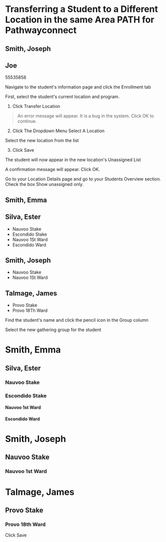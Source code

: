 # Transferring a Student to a Different Location in the same Area PATH for Pathwayconnect

## Smith, Joseph
## Joe
55535858

Navigate to the student's information page and click the Enrollment tab

First, select the student's current location and program.

1. Click Transfer Location

> An error message will appear. It is a bug in the system. Click OK to continue.

2. Click The Dropdown Menu Select A Location

Select the new location from the list

3. Click Save

The student will now appear in the new location's Unassigned List

A confirmation message will appear. Click OK.

Go to your Location Details page and go to your Students Overview section. Check the box Show unassigned only.

## Smith, Emma
## Silva, Ester
- Nauvoo Stake
- Escondido Stake
- Nauvoo 1St Ward
- Escondido Ward

## Smith, Joseph
- Nauvoo Stake
- Nauvoo 1St Ward

## Talmage, James
- Provo Stake
- Provo 18Th Ward

Find the student's name and click the pencil icon in the Group column

Select the new gathering group for the student

# Smith, Emma

## Silva, Ester

### Nauvoo Stake

### Escondido Stake

#### Nauvoo 1st Ward

#### Escondido Ward

# Smith, Joseph

## Nauvoo Stake

### Nauvoo 1st Ward

# Talmage, James

## Provo Stake

### Provo 18th Ward

Click Save

